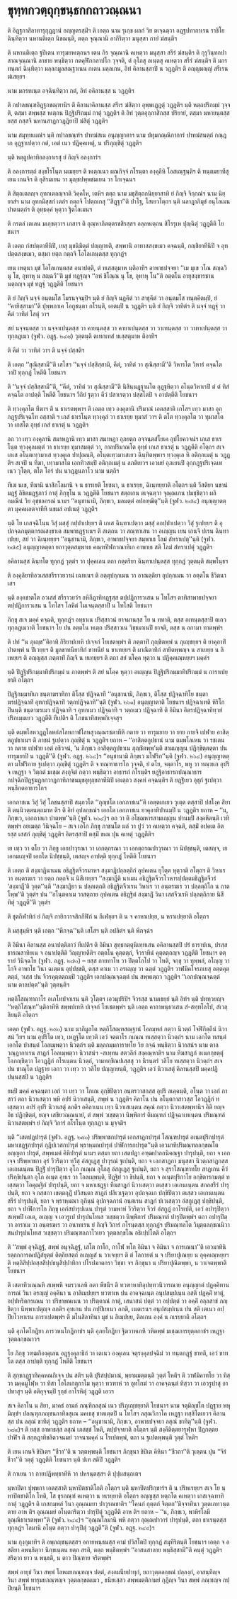 <h1>ขุทฺทกวตฺถุกฺขนฺธกกถาวณฺณนา</h1>
<p> ติ อิฎฺฐกาสิลาทารุกุฎฺฎานํ อญฺญตรสฺมิํฯ ติ เอตฺถ  นาม รุเกฺข ผลกํ วิย ตเจฺฉตฺวา อฎฺฐปทากาเรน ราชิโย ฉินฺทิตฺวา นหานติเตฺถ นิขณนฺติ, ตตฺถ จุณฺณานิ อากิริตฺวา มนุสฺสา กายํ ฆํสนฺติฯ</p>


<p> ติ นหานติเตฺถ ฐปิเตน ทารุมยหเตฺถนฯ เตน กิร จุณฺณานิ คเหตฺวา มนุสฺสา สรีรํ ฆํสนฺติฯ ติ กุรุวินฺทกปาสาณจุณฺณานิ ลาขาย พนฺธิตฺวา กตคุฬิกกลาปโก วุจฺจติ, ตํ อุโภสุ อเนฺตสุ คเหตฺวา สรีรํ ฆํสนฺติฯ ติ มกรทนฺตกํ ฉินฺทิตฺวา มลฺลกมูลสณฺฐาเนน กเตน มลฺลเกน, อิทํ คิลานสฺสาปิ น วฎฺฎติฯ ติ อญฺญมญฺญํ สรีเรน ฆํเสยฺยฯ</p>


<p>  นาม มกรทเนฺต อจฺฉินฺทิตฺวา กตํ, อิทํ อคิลานสฺส น วฎฺฎติฯ</p>


<p> ติ กปาลขณฺฑอิฎฺฐกขณฺฑานิฯ ติ คิลานาคิลานสฺส  สรีเร ฆํสิตฺวา อุพฺพเฎฺฎตุํ วฎฺฎติฯ นฺติ หตฺถปริกมฺมํ วุจฺจติ, ตสฺมา สพฺพสฺส หเตฺถน ปิฎฺฐิปริกมฺมํ กาตุํ วฎฺฎติฯ ติ อิทํ  วุตฺตอุกฺกาสิกสฺส  ปริยายํ, ตสฺมา นหายนฺตสฺส ยสฺส กสฺสจิ นหานสาฎกวฎฺฎิยาปิ ฆํสิตุํ วฎฺฎติฯ</p>


<p>  นาม สมุทฺทเผณํฯ นฺติ กปาลขณฺฑํฯ ปาทฆํสเน  อนุญฺญาตาฯ  นาม ปทุมกณฺณิกาการํ ปาทฆํสนตฺถํ กณฺฎเก อุฎฺฐาเปตฺวา กตํ, เอตํ เนว ปฎิคฺคเหตุํ, น ปริภุญฺชิตุํ วฎฺฎติฯ</p>


<p> นฺติ หตฺถูปคาทิอลงฺกาเรสุ ยํ กิญฺจิ อลงฺการํฯ</p>


<p> ติ อลงฺการตฺถํ สงฺขโรโนฺต นเมยฺยฯ ติ หเตฺถเนว ผณกิจฺจํ กโรนฺตา องฺคุลีหิ โอสเณฺฐนฺติฯ ติ ทนฺตมยาทีสุ เยน เกนจิฯ ติ อุสิรมเยน วา มุญฺชปพฺพชมเยน วา โกเจฺฉนฯ</p>


<p> ติ สิตฺถเตลญฺจ อุทกเตลญฺจาติ วิคฺคโห, เตหิฯ ตตฺถ  นาม มธุสิตฺถกนิยฺยาสาทิ ยํ กิญฺจิ จิกฺกณํฯ  นาม นิยฺยาสํฯ  นาม อุทกมิสฺสกํ เตลํฯ กตฺถจิ โปตฺถเกสุ ‘‘สิฎฺฐา’’ติ ปาโฐ, โสเยวโตฺถฯ นฺติ นลาฎาภิมุขํ อนุโลเมน ปาตนตฺถํฯ ติ อุทฺธคฺคํ หุตฺวา ฐิตโลเมนฯ</p>


<p> ติ กรตลํ เตเลน มเกฺขตฺวาฯ  เกสาฯ ติ อุณฺหาภิตตฺตรชสิรสฺสฯ อลฺลหเตฺถน สิโรรุเห ปุญฺฉิตุํ วฎฺฎตีติ โยชนาฯ</p>


<p>   ติ เอตฺถ กํสปตฺตาทีนิปิ, เยสุ มุขนิมิตฺตํ ปญฺญายติ, สพฺพานิ อาทาสสงฺขเมว คจฺฉนฺติ, กญฺชิยาทีนิปิ จ อุทปตฺตสงฺขเมว, ตสฺมา ยตฺถ กตฺถจิ โอโลเกนฺตสฺส ทุกฺกฎํฯ</p>


<p> เยน  เหตุนา มุขํ โอโลเกนฺตสฺส อนาปตฺติ, ตํ ทเสฺสตุมาห นฺติอาทิฯ อาพาธปจฺจยา ‘‘เม มุเข วโณ สญฺฉวิ นุ โข, อุทาหุ น สญฺฉวี’’ติ มุขํ ทฎฺฐุญฺจ ‘‘อหํ ชิโณฺณ นุ โข, อุทาหุ โน’’ติ อตฺตโน อายุสงฺขารชานนตฺถญฺจ มุขํ ทฎฺฐุํ วฎฺฎตีติ โยชนาฯ</p>


<p> ติ ยํ กิญฺจิ นจฺจํ อนฺตมโส โมรนจฺจมฺปิฯ นฺติ ยํ กิญฺจิ นฎคีตํ วา สาธุคีตํ วา อนฺตมโส ทนฺตคีตมฺปิ, ยํ ‘‘คายิสฺสามา’’ติ ปุพฺพภาเค โอกูชนฺตา กโรนฺติ, เอตมฺปิ น วฎฺฎติฯ นฺติ ยํ กิญฺจิ วาทิตํฯ ติ นจฺจํ ทฎฺฐุํ วา คีตํ วาทิตํ โสตุํ วาฯ</p>


<p> สยํ นจฺจนฺตสฺส วา นจฺจาเปนฺตสฺส วา คายนฺตสฺส วา คายาเปนฺตสฺส วา วาเทนฺตสฺส วา วาทาเปนฺตสฺส วา ทุกฺกฎเมว  (จูฬว. อฎฺฐ. ๒๔๘) วุตฺตนฺติ ตเทกเทสํ ทเสฺสตุมาห ติอาทิฯ</p>


<p> ติ คีตํ วา วาทิตํ วาฯ ติ นจฺจํ ปสฺสติฯ</p>


<p> ติ เอตฺถ ‘‘สุณิสฺสามี’’ติ เสโสฯ ‘‘นจฺจํ ปสฺสิสฺสามิ, คีตํ, วาทิตํ วา สุณิสฺสามี’’ติ วิหารโต วิหารํ คจฺฉโต วาปิ ทุกฺกฎํ โหตีติ โยชนาฯ</p>


<p> ติ ‘‘นจฺจํ ปสฺสิสฺสามี’’ติ, ‘‘คีตํ, วาทิตํ วา สุณิสฺสามี’’ติ นิสินฺนฎฺฐานโต อุฎฺฐหิตฺวา อโนฺตวิหาเรปิ  ตํ ตํ ทิสํ คจฺฉโต อาปตฺติ โหตีติ โยชนาฯ วีถิยํ ฐตฺวา คีวํ ปสาเรตฺวา ปสฺสโตปิ จ อาปตฺตีติ โยชนาฯ</p>


<p> ติ ทฺวงฺคุลโต ทีฆาฯ ติ น ธาเรตพฺพาฯ ติ เอตฺถ เทฺว องฺคุลานิ ปริมาณํ เอตสฺสาติ  เกโสฯ เทฺว มาสา อุกฺกฎฺฐปริเจฺฉโท อสฺสาติ ฯ เกสํ ธาเรโนฺต ทฺวงฺคุลํ วา ธาเรยฺย ทุมาสํ วาฯ ติ ตโต ทฺวงฺคุลโต วา ทุมาสโต วา เกสโต อุทฺธํ เกสํ ธาเรตุํ น วฎฺฎติฯ</p>


<p>อถ  วา เทฺว องฺคุลานิ สมาหฎานิ  เทฺว มาสา สมาหฎา  อุภยตฺถ อจฺจนฺตสํโยเค อุปโยควจนํฯ เกเส ธาเรโนฺต ทฺวงฺคุลมตฺตํ วา ธาเรยฺย ทุมาสมตฺตํ วา,  กาลปริมาณโต อุทฺธํ เกเส ธาเรตุํ น วฎฺฎตีติ อโตฺถฯ สเจ เกเส อโนฺตเทฺวมาเส ทฺวงฺคุเล ปาปุณนฺติ, อโนฺตเทฺวมาเสเยว ฉินฺทิตพฺพาฯ ทฺวงฺคุเล หิ อติกฺกเมตุํ น วฎฺฎติฯ สเจปิ น ทีฆา, เทฺวมาสโต เอกทิวสมฺปิ อติกฺกเมตุํ น ลภติเยวฯ เอวมยํ อุภเยนปิ อุกฺกฎฺฐปริเจฺฉเทเนว วุโตฺต, ตโต โอรํ ปน นวฎฺฎนภาโว นาม นตฺถิฯ</p>


<p> ทีเฆ นเข, ทีฆานิ นาสิกโลมานิ จ น ธารเยติ โยชนา, น ธาเรยฺย, ฉิเนฺทยฺยาติ อโตฺถฯ นฺติ วีสติยา นขานํ มฎฺฐํ ลิขิตมฎฺฐภาวํ กาตุํ ภิกฺขุโน น วฎฺฎตีติ โยชนาฯ สตฺถเกน ตเจฺฉตฺวา จุณฺณเกน ปมชฺชิตฺวา ผลิกมณีนํ วิย อุชฺชลกรณํ  นามฯ ‘‘อนุชานามิ, ภิกฺขเว, มลมตฺตํ อปกฑฺฒิตุ’’นฺติ (จูฬว. ๒๗๔) อนุญฺญาตตฺตา มุคฺคผลตจาทีหิ นขมลํ อปเนตุํ วฎฺฎติฯ</p>


<p>   นฺติ โย เกสจฺฉิโนฺน วิสุํ มสฺสุํ กปฺปาเปยฺยฯ ติ เกเส ฉินฺทาเปตฺวา มสฺสุํ อกปฺปาเปตฺวา วิสุํ ฐเปยฺยฯ ติ อุปกจฺฉกมุตฺตกรณสงฺขาเต สมฺพาธฎฺฐาเนฯ ติ สเตฺถน วา สณฺฑาเสน วา อเญฺญน เยน เกนจิ ปเรน ฉินฺทาเปยฺย, สยํ วา ฉิเนฺทยฺยฯ ‘‘อนุชานามิ, ภิกฺขเว, อาพาธปจฺจยา สมฺพาเธ โลมํ สํหราเปตุ’’นฺติ (จูฬว. ๒๗๕) อนุญฺญาตตฺตา ยถาวุตฺตสมฺพาเธ คณฺฑปิฬกวณาทิเก อาพาเธ สติ โลมํ สํหราเปตุํ วฎฺฎติฯ</p>


<p> อคิลานสฺส ฉินฺทโต ทุกฺกฎํ วุตฺตํฯ  วา ปุคฺคเลน ตถา กตฺตริยา ฉินฺทาเปนฺตสฺส ทุกฺกฎํ วุตฺตนฺติ สมฺพโนฺธฯ</p>


<p> ติ องฺคุลิยาทิอวเสสสรีราวยวานํ เฉทเนฯ ติ อตฺตุปกฺกเมน วา อาณตฺติยา อุปกฺกเมน วา อตฺตโน ชีวิตนาเสฯ</p>


<p> นฺติ องฺคชาตโต อวเสสํ สรีราวยวํฯ อหิกีฎาทิทฎฺฐสฺส ตปฺปฎิการวเสน   น โทโสฯ ตาทิสาพาธปจฺจยา ตปฺปฎิการวเสน  น โทโสฯ โลหิตํ โมเจนฺตสฺสาปิ น โทโสติ โยชนาฯ</p>


<p>  ภิกฺขุ สเจ มคฺคํ คจฺฉติ, ทุกฺกฎํฯ  อทฺธาเน  ปริสฺสาวนํ ยาจมานสฺส โย น ททาติ, ตสฺส  อเทนฺตสฺสาปิ ตเถว ทุกฺกฎเมวาติ โยชนาฯ โย ปน อตฺตโน หเตฺถ ปริสฺสาวเน วิชฺชมาเนปิ ยาจติ, ตสฺส น อกามา ทาตพฺพํฯ</p>


<p> ติ  ปทํ ‘‘น ภุเญฺช’’ติอาทิ กิริยาปเทหิ ปเจฺจกํ โยเชตพฺพํฯ ติ ภตฺตาทิํ ภุญฺชิตพฺพํ น ภุเญฺชยฺยฯ ติ ยาคุอาทิํ ปาตพฺพํ น ปิเวยฺยฯ ติ มูลขาทนียาทิกํ ขาทนียํ น ขาเทยฺยฯ ติ ผาณิตาทิกํ สายิตพฺพญฺจ น สาเยยฺย น ลิเหยฺยฯ ติ อญฺญสฺส ภตฺตาทิํ กิญฺจิ น ทเทยฺยฯ ติ ตถา สยํ นโคฺค หุตฺวา น ปฎิคฺคเณฺหยฺยฯ  มคฺคํฯ</p>


<p> นฺติ ปิฎฺฐิปริกมฺมาทิปริกมฺมํ น กาตพฺพํฯ ติ สยํ นโคฺค หุตฺวา อเญฺญน ปิฎฺฐิปริกมฺมาทิปริกมฺมํ น การาเปยฺยาติ อโตฺถฯ</p>


<p> ปิฎฺฐิกมฺมาทิเก  ชนฺตาฆราทิกา ติโสฺส ปฎิจฺฉาที  ‘‘อนุชานามิ, ภิกฺขเว, ติโสฺส ปฎิจฺฉาทิโย ชนฺตาฆรปฎิจฺฉาทิํ อุทกปฎิจฺฉาทิํ วตฺถปฎิจฺฉาทิ’’นฺติ (จูฬว. ๒๖๑) อนุญฺญาตาติ โยชนาฯ ปฎิจฺฉาเทติ หิริโกปินนฺติ  ชนฺตาฆรเมว ปฎิจฺฉาทิ ฯ อุทกเมว ปฎิจฺฉาทิ ฯ วตฺถเมว ปฎิจฺฉาทิ ติ อิมินา อิตรปฎิจฺฉาทิทฺวยํ ปริกเมฺมเยว วฎฺฎตีติ ทีเปติฯ ติ โภชนาทิสพฺพกิเจฺจสุฯ</p>


<p> นฺติ ตมฺพโลหวฎฺฎโลหกํสโลหกาฬโลหสุวณฺณรชตาทีหิ กตาย วา ทารุมยาย วา ยาย กายจิ เปฬาย อาสิตฺตกูปธาเนฯ ติ ภาชนํ ฐเปตฺวา ภุญฺชิตุํ น วฎฺฎติฯ ยถาห – ‘‘อาสิตฺตกูปธานํ นาม ตมฺพโลเหน วา รชเตน วา กตาย เปฬาย เอตํ อธิวจนํ, ‘น ภิกฺขเว อาสิตฺตกูปธาเน ภุญฺชิตพฺพ’นฺติ สามเญฺญน ปฎิกฺขิตฺตตฺตา  ปน  ทารุมยาปิ น วฎฺฎตี’’ติ (จูฬว. อฎฺฐ. ๒๖๔)ฯ ‘‘อนุชานามิ ภิกฺขเว มโฬริก’’นฺติ (จูฬว. ๒๖๔) อนุญฺญาตตฺตา มโฬริกาย ฐเปตฺวา ภุญฺชิตุํ วฎฺฎติฯ ติ จ ทณฺฑาธารโก วุจฺจติ, ยํ ตโย, จตฺตาโร, พหู วา ทณฺฑเก อุปริ จ เหฎฺฐา จ วิตฺถตํ มเชฺฌ สงฺกุจิตํ กตฺวา พนฺธิตฺวา อาธารกํ กโรนฺติฯ ยฎฺฐิอาธารกปณฺณาธารกปจฺฉิกปิฎฺฐฆฎกกวาฎกาทิภาชนมุขอุทุกฺขลาทีนิปิ เอเตฺถว สงฺคหํ คจฺฉนฺติฯ ติ ยฎฺฐิํเยว อุชุกํ ฐเปตฺวา พนฺธีกตอาธารโกฯ</p>


<p>เอกภาชเน วิสุํ วิสุํ โภชนสฺสาปิ สมฺภวโต ‘‘ภุญฺชโต เอกภาชเน’’ติ เอตฺตเกเยว วุเตฺต ตสฺสาปิ ปสโงฺค สิยาติ ตนฺนิวตฺตนตฺถมาห ติฯ ติ อิทํ อุปลกฺขณํฯ เอกโต เอกภาชเน ยาคุอาทิปานมฺปิ น วฎฺฎติฯ ยถาห – ‘‘น, ภิกฺขเว, เอกถาลเก ปาตพฺพ’’นฺติ (จูฬว. ๒๖๔)ฯ อถ วา ติ อโชฺฌหารสามเญฺญน ปานมฺปิ สงฺคหิตนฺติ เวทิตพฺพํฯ อยเมตฺถ วินิจฺฉโย – สเจ เอโก ภิกฺขุ ภาชนโต ผลํ วา ปูวํ วา คเหตฺวา คจฺฉติ, ตสฺมิํ อปคเต อิตรสฺส เสสกํ ภุญฺชิตุํ วฎฺฎติฯ อิตรสฺสาปิ ตสฺมิํ ขเณ ปุน คเหตุํ วฎฺฎตีติฯ</p>


<p> เย เทฺว วา ตโย วา ภิกฺขู เอกปาวุรณา วา เอกตฺถรณา วา เอกตฺถรณปาวุรณา วา นิปชฺชนฺติ, เตสญฺจ, เย เอกมเญฺจปิ เอกโต นิปชฺชนฺติ, เตสญฺจ อาปตฺติ ทุกฺกฎํ โหตีติ โยชนาฯ</p>


<p> ติ เอตฺถ ติ สงฺฆาฎินาเมน อธิฎฺฐิตจีวรมาหฯ สงฺฆาฎิปลฺลตฺถิกํ อุปคเตน ยุโตฺต หุตฺวาติ อโตฺถฯ ติ วิหาเร  วา อนฺตรฆเร วา ยตฺถ กตฺถจิ น นิสีเทยฺยฯ ‘‘สงฺฆาฎีติ นาเมน อธิฎฺฐิตจีวรโวหารปฺปตฺตมธิฎฺฐิตจีวรํ ‘สงฺฆาฎี’ติ วุตฺต’’นฺติ  ‘‘สงฺฆาฎิยา น ปลฺลเตฺถติ อธิฎฺฐิตจีวเรน วิหาเร วา อนฺตรฆเร วา ปลฺลตฺถิโก น กาตโพฺพ’’ติ วุตฺตํฯ  ปน ‘‘อโนฺตคาเม วาสตฺถาย อุปคเตน อธิฎฺฐิตํ สงฺฆาฎิํ วินา เสสจีวเรหิ ปลฺลตฺถิกาย นิสีทิตุํ วฎฺฎตี’’ติ วุตฺตํฯ</p>


<p>  ติ ชุตกีฬาทิกํ ยํ กิญฺจิ กายิกวาจสิกกีฬิกํ น กีเฬยฺยฯ ติ น จ คาหาเปยฺย, น หราเปยฺยาติ อโตฺถฯ</p>


<p> ติ มสฺสุมฺหิฯ นฺติ เอตฺถ ‘‘พีภจฺฉ’’นฺติ เสโสฯ นฺติ อปลิตํฯ นฺติ พีภจฺฉํฯ</p>


<p> ติ อิมินา คิลานสฺส อนาปตฺติภาวํ ทีเปติฯ ติ อิมินา สุทฺธกตฺตุนิเทฺทเสน อคิลานสฺสปิ ปรํ ธาราปเน, ปรสฺส ธารณสาทิยเน จ อนาปตฺตีติ วิญฺญายตีติฯ อตฺตโน คุตฺตตฺถํ, จีวราทีนํ คุตฺตตฺถญฺจ วฎฺฎตีติ โยชนาฯ ตตฺรายํ วินิจฺฉโย (จูฬว. อฎฺฐ. ๒๗๐) – ยสฺส กายทาโห วา ปิตฺตโกโป วา โหติ, จกฺขุ วา ทุพฺพลํ, อโญฺญ วา โกจิ อาพาโธ วินา ฉเตฺตน อุปฺปชฺชติ, ตสฺส คาเม วา อรเญฺญ วา ฉตฺตํ วฎฺฎติฯ วาฬมิคโจรภเยสุ อตฺตคุตฺตตฺถํ, วเสฺส ปน จีวรคุตฺตตฺถมฺปิ วฎฺฎติฯ เอกปณฺณจฺฉตฺตํ ปน สพฺพเตฺถว วฎฺฎติฯ ‘‘เอกปณฺณจฺฉตฺตํ นาม ตาลปตฺต’’นฺติ  วุตฺตนฺติฯ</p>


<p> หตฺถิโสณฺฑากาโร อเภโทปจาเรน นฺติ วุโตฺตฯ เอวมุปริปิฯ จีวรสฺส นามเธยฺยํ นฺติ  อิทํฯ นฺติ ปททฺวยญฺจ ‘‘หตฺถิโสณฺฑ’’นฺติอาทีหิ สพฺพปเทหิ ปเจฺจกํ โยเชตพฺพํฯ นฺติ เอตฺถ คาถาพนฺธวเสน สํ-สทฺทโลโป, สํเวลฺลิยนฺติ อโตฺถฯ</p>


<p>เอตฺถ  (จูฬว. อฎฺฐ. ๒๘๐) นาม นาภิมูลโต หตฺถิโสณฺฑสณฺฐานํ โอลมฺพกํ กตฺวา นิวตฺถํ โจฬิกิตฺถีนํ นิวาสนํ วิยฯ  นาม อุปริโต เทฺว, เหฎฺฐโต เทฺวติ เอวํ จตฺตาโร กเณฺณ ทเสฺสตฺวา นิวตฺถํฯ  นาม เอกโต ทสนฺตํ เอกโต ปาสนฺตํ โอลเมฺพตฺวา นิวตฺถํฯ นฺติ มลฺลกมฺมการาทโย วิย กจฺฉํ พนฺธิตฺวา นิวาสนํฯ  นาม ตาลวณฺฎากาเรน สาฎกํ โอลเมฺพตฺวา นิวาสนํฯ -สเทฺทน สตวลิกํ สงฺคณฺหาติฯ  นาม ทีฆสาฎกํ อเนกกฺขตฺตุํ โอภญฺชิตฺวา โอวฎฺฎิกํ กโรเนฺตน นิวตฺถํ, วามทกฺขิณปเสฺสสุ วา นิรนฺตรํ วลิโย ทเสฺสตฺวา นิวตฺถํฯ สเจ ปน ชาณุโต ปฎฺฐาย เอกา วา เทฺว วา วลิโย ปญฺญายนฺติ, วฎฺฎติฯ เอวํ นิวาเสตุํ คิลานสฺสปิ มคฺคปฎิปนฺนสฺสปิ น วฎฺฎติฯ</p>


<p>ยมฺปิ  มคฺคํ คจฺฉนฺตา เอกํ วา เทฺว วา โกเณ อุกฺขิปิตฺวา อนฺตรวาสกสฺส อุปริ ลเคฺคนฺติ, อโนฺต วา เอกํ กาสาวํ ตถา นิวาเสตฺวา พหิ อปรํ นิวาเสนฺติ, สพฺพํ น วฎฺฎติฯ คิลาโน ปน อโนฺตกาสาวสฺส โอวฎฺฎิกํ ทเสฺสตฺวา อปรํ อุปริ นิวาเสตุํ ลภติฯ อคิลาเนน เทฺว นิวาเสเนฺตน สคุณํ กตฺวา นิวาเสตพฺพานิฯ อิติ ยญฺจ อิธ ปฎิกฺขิตฺตํ, ยญฺจ เสขิยวณฺณนายํ, ตํ สพฺพํ วเชฺชตฺวา นิพฺพิการํ ติมณฺฑลํ ปฎิจฺฉาเทเนฺตน ปริมณฺฑลํ นิวาเสตพฺพํฯ ยํ กิญฺจิ วิการํ กโรโนฺต ทุกฺกฎา น มุจฺจติฯ</p>


<p> นฺติ  ‘‘เสตปฎปารุตํ (จูฬว. อฎฺฐ. ๒๘๐) ปริพฺพาชกปารุตํ เอกสาฎกปารุตํ โสณฺฑปารุตํ อเนฺตปุริกปารุตํ มหาเชฎฺฐกปารุตํ กุฎิปเวสกปารุตํ พฺราหฺมณปารุตํ ปาฬิการกปารุต’’นฺติ เอวมาทิปริมณฺฑลลกฺขณโต อญฺญถา ปารุตํ, สพฺพเมตํ คิหิปารุตํ นามฯ ตสฺมา ยถา เสตปฎา อฑฺฒปาลกนิคณฺฐา ปารุปนฺติ, ยถา จ เอกเจฺจ ปริพฺพาชกา อุรํ วิวริตฺวา ทฺวีสุ อํสกูเฎสุ ปาวุรณํ ฐเปนฺติ, ยถา จ เอกสาฎกา มนุสฺสา นิวตฺถสาฎกสฺส เอเกนเนฺตน ปิฎฺฐิํ ปารุปิตฺวา อุโภ กเณฺณ อุโภสุ อํสกูเฎสุ ฐเปนฺติ, ยถา จ สุราโสณฺฑาทโย สาฎเกน คีวํ ปริกฺขิปนฺตา อุโภ อเนฺต อุทเร วา โอลเมฺพนฺติ, ปิฎฺฐิยํ วา ขิปนฺติ, ยถา จ อเนฺตปุริกาโย อกฺขิตารกมตฺตํ ทเสฺสตฺวา โอคุณฺฐิกํ ปารุปนฺติ, ยถา จ มหาเชฎฺฐา ทีฆสาฎกํ นิวาเสตฺวา ตเสฺสว เอเกนเนฺตน สกลสรีรํ ปารุปนฺติ, ยถา จ กสฺสกา เขตฺตกุฎิํ ปวิสนฺตา สาฎกํ ปลิเวเฐตฺวา อุปกจฺฉเก ปกฺขิปิตฺวา ตเสฺสว เอเกนเนฺตน สรีรํ ปารุปนฺติ, ยถา จ พฺราหฺมณา อุภินฺนํ อุปกจฺฉกานํ อนฺตเรน สาฎกํ ปเวเสตฺวา อํสกูเฎสุ ปกฺขิปนฺติ, ยถา จ ปาฬิการโก ภิกฺขุ เอกํสปารุปเนน ปารุตํ วามพาหํ วิวริตฺวา จีวรํ อํสกูฎํ อาโรเปติ, เอวํ อปารุปิตฺวา สเพฺพปิ เอเต, อเญฺญ จ เอวรูเป ปารุปนโทเส วเชฺชตฺวา นิพฺพิการํ ปริมณฺฑลํ ปารุปิตพฺพํฯ ตถา อปารุปิตฺวา อาราเม วา อนฺตรฆเร วา อนาทเรน ยํ กิญฺจิ วิการํ กโรนฺตสฺส ทุกฺกฎํฯ ปริมณฺฑลโต วิมุตฺตลกฺขณนิวาสนปารุปนโทเส วเชฺชตฺวา ปริมณฺฑลภาโวเยว วุตฺตลกฺขโณ อธิเปฺปโตติ อโตฺถฯ</p>


<p> ติ ‘‘สพฺพํ อุจฺฉิฎฺฐํ, สพฺพํ อนุจฺฉิฎฺฐํ, เสโต กาโก, กาโฬ พโก อิมินา จ อิมินา จ การเณนา’’ติ เอวมาทินิรตฺถกการณปฎิสํยุตฺตํ ติตฺถิยสตฺถํ  อเญฺญสํ น วาเจยฺยฯ ติ ตํ โลกายตํ น จ ปริยาปุเณยฺย น  อุคฺคเณฺหยฺยฯ ติ หตฺถิสิปฺปอสฺสสิปฺปธนุสิปฺปาทิกา ปโรปฆาตกรา วิชฺชา จฯ ภิกฺขุนา น ปริยาปุณิตพฺพา, น วาเจตพฺพาติ โยชนาฯ</p>


<p> ติ เสตาทิวเณฺณหิ สเพฺพหิ จมรวาเลหิ กตา พีชนีฯ ติ ทวฑาหาทิอุปทฺทวนิวารณาย อนุญฺญาตํ ปฎคฺคิทานการณํ วินา อรญฺญํ อคฺคินา น อาลิเมฺปยฺยฯ ทวฑาเห ปน อาคจฺฉเนฺต อนุปสมฺปเนฺน อสติ ปฎคฺคิํ ทาตุํ, อปฺปหริตกรเณน วา ปริขาขณเนน วา ปริตฺตาณํ กาตุํ, เสนาสนํ ปตฺตํ วา อปฺปตฺตํ วา อคฺคิํ อลฺลสาขํ ภญฺชิตฺวา นิพฺพาเปตุญฺจ ลภติฯ อุทเกน ปน กปฺปิเยเนว ลภติ, เนตเรนฯ อนุปสมฺปเนฺน ปน สติ เตเนว กปฺปิยโวหาเรน การาเปตพฺพํฯ ติ มโนสิลาทินา มุขํ น ลิเมฺปยฺย, ติลเกน องฺคํ น กเรยฺยาติ อโตฺถฯ</p>


<p> นฺติ อุภโตโกฎิยา ภารวหนโกฎิกาชํฯ นฺติ อุภยโกฎิยา ฐิตวาหเกหิ วหิตพฺพํ มเชฺฌภารยุตฺตกาชํฯ  เหฎฺฐา วุตฺตลกฺขณาวฯ</p>


<p> โย ภิกฺขุ วฑฺฒกิองฺคุเลน อฎฺฐงฺคุลาธิกํ วา เตเนว องฺคุเลน จตุรงฺคุลปจฺฉิมํ วา ทนฺตกฎฺฐํ ขาทติ, เอวํ ขาทโต ตสฺส อาปตฺติ ทุกฺกฎํ โหตีติ โยชนาฯ</p>


<p> ติ สุกฺขกฎฺฐาทิคฺคหณกิเจฺจ ปน สติฯ นฺติ ปุริสปฺปมาณํ, พฺยามมตฺตนฺติ วุตฺตํ โหติฯ ติ วาฬมิคาทโย วา ทิสฺวา มคฺคมูโฬฺห วา ทิสา โอโลเกตุกาโม หุตฺวา ทวฑาหํ วา อุทโกฆํ วา อาคจฺฉนฺตํ  ทิสฺวา วา เอวรูปาสุ อาปทาสุฯ นฺติ อติอุจฺจมฺปิ รุกฺขํ อาโรหิตุํ วฎฺฎติ เอวฯ</p>


<p> สเจ  คิลาโน น สิยา,  มาคธํ อามกํ ภณฺฑิกลสุณํ  เนว ปริภุเญฺชยฺยาติ โยชนาฯ  นาม จตุมิญฺชโต ปฎฺฐาย พหุมิญฺชํฯ ปลณฺฑุกภญฺชนกาทิลสุเณ มคเธสุ ชาตเตฺตปิ น โทโสฯ ลสุณวิภาโค เหฎฺฐา ทสฺสิโตเยวฯ คิลานสฺส ปน ลสุณํ ขาทิตุํ วฎฺฎติฯ ยถาห – ‘‘อนุชานามิ, ภิกฺขเว, อาพาธปจฺจยา ลสุณํ ขาทิตุ’’นฺติ (จูฬว. ๒๘๙)ฯ ติ ยสฺส อาพาธสฺส ลสุณํ  เภสชฺชํ โหติ, ตปฺปจฺจยาติ อโตฺถฯ นฺติ สงฺคีติตฺตยารุฬฺหา ปิฎกตฺตยปาฬิฯ ติ สกฺกฎาทิขลิตวจนมยํ วาจนามคฺคํ น โรเปตพฺพํ, ตถา น ฐเปตพฺพนฺติ วุตฺตํ โหติฯ</p>


<p> ติ เยน เกนจิ ขิปิเตฯ ‘‘ชีวา’’ติ น วตฺตพฺพนฺติ โยชนาฯ ภิกฺขุนา ขิปิเต คิหินา ‘‘ชีวถา’’ติ วุเตฺตน ปุน ‘‘จิรํ ชีวา’’ติ วตฺตุํ วฎฺฎตีติ โยชนาฯ นฺติ ปเท สติปิ วฎฺฎติฯ</p>


<p> ติ กาเยน วา กายปฎิพทฺธาทีหิ วา ปหรนฺตสฺสฯ ติ ปุปฺผสนฺถเตฯ</p>


<p> นฺหาปิตา ปุพฺพกา เอตสฺสาติ  นฺหาปิตชาติโกติ อโตฺถฯ นฺติ นฺหาปิตปริกฺขารํฯ ติ น ปริหเรยฺยฯ สเจ โย นฺหาปิตชาติโก โหติ, โส ขุรภณฺฑํ คเหตฺวา น หเรยฺยาติ อโตฺถฯ อญฺญสฺส หตฺถโต คเหตฺวา เกสเจฺฉทาทิ กาตุํ วฎฺฎติฯ ติ เกสกมฺพลํ วินา อุณฺณมยา ปาวุรณชาติฯ ‘‘โคนกํ  กุตฺตกํ จิตฺตก’’มิจฺจาทินา วุตฺตเภทวนฺตตาย อาห ติฯ อุณฺณมยํ อโนฺตกริตฺวา ปารุปิตุํ วฎฺฎตีติ อาห ติฯ ยถาห – ‘‘น, ภิกฺขเว, พาหิรโลมี อุณฺณีธาเรตพฺพา’’ติ (จูฬว. ๒๔๙)ฯ  ‘‘อุณฺณโลมานิ พหิ กตฺวา อุณฺณปาวารํ ปารุปนฺติ, ตถา ธาเรนฺตสฺส ทุกฺกฎํฯ โลมานิ อโนฺต กตฺวา ปารุปิตุํ วฎฺฎตี’’ติ (จูฬว. อฎฺฐ. ๒๔๙)ฯ</p>


<p>  นาม กุงฺกุมาทิฯ ติ อพฺภญฺชนฺตสฺสฯ อกายพนฺธนสฺส คามํ ปวิสโตปิ ทุกฺกฎํ สมุทีริตนฺติ โยชนาฯ เอตฺถ จ อสติยา อพนฺธิตฺวา นิกฺขเนฺตน ยตฺถ สรติ, ตตฺถ พนฺธิตพฺพํฯ ‘‘อาสนสาลาย พนฺธิสฺสามี’’ติ คนฺตุํ วฎฺฎติฯ สริตฺวา ยาว น พนฺธติ, น ตาว ปิณฺฑาย จริตพฺพํฯ</p>


<p> สพฺพํ อายุธํ วินา สพฺพํ  โลหมยภณฺฑญฺจ ปตฺตํ, สงฺกมนียปาทุกํ, ยถาวุตฺตลกฺขณํ ปลฺลงฺกํ, อาสนฺทิญฺจ วินา สพฺพํ  ทารุมยภณฺฑญฺจ วุตฺตลกฺขณเมว  ,  ธนิยเสฺสว สพฺพมตฺติกามยํ กุฎิญฺจ วินา สพฺพํ  ภณฺฑญฺจ กปฺปิยนฺติ โยชนาฯ</p>

</p>





